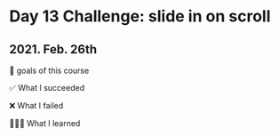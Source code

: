 # Day 13 Challenge: slide in on scroll

## 2021. Feb. 26th

💙 goals of this course

✅ What I succeeded

❌ What I failed

👩🏻‍💻 What I learned
